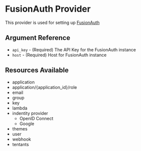 # FusionAuth Provider

This provider is used for setting up [FusionAuth](https://fusionauth.io)

## Argument Reference

* `api_key` - (Required) The API Key for the FusionAuth instance
* `host` - (Required) Host for FusionAuth instance

## Resources Available

* application
* application/{application_id}/role
* email
* group
* key
* lambda
* indentity provider
    - OpenID Connect
    - Google
* themes
* user
* webhook
* tentants